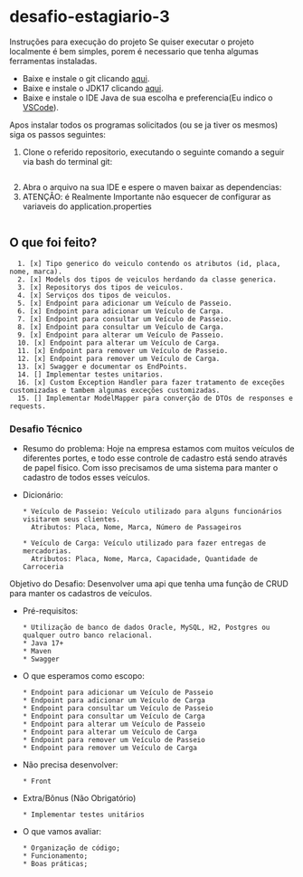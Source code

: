 # desafio-estagiario-3

Instruções para execução do projeto
Se quiser executar o projeto localmente é bem simples, porem é necessario que tenha algumas ferramentas instaladas.
* Baixe e instale o git clicando [aqui]().
* Baixe e instale o JDK17 clicando [aqui]([0JAFC0/desafio-estagiario-rpe](https://git-scm.com/downloads)).
* Baixe e instale o IDE Java de sua escolha e preferencia(Eu indico o [VSCode]()).
    
Apos instalar todos os programas solicitados (ou se ja tiver os mesmos) siga os passos seguintes:
  1. Clone o referido repositorio, executando o seguinte comando a seguir via bash do terminal git:
  ```

  ```
  2. Abra o arquivo na sua IDE e espere o maven baixar as dependencias:
  3. ATENÇÂO: é Realmente Importante não esquecer de configurar as variaveis do application.properties 
  ```

  ```
## O que foi feito?
      1. [x] Tipo generico do veiculo contendo os atributos (id, placa, nome, marca).
      2. [x] Models dos tipos de veiculos herdando da classe generica.
      3. [x] Repositorys dos tipos de veiculos.
      4. [x] Serviços dos tipos de veiculos.
      5. [x] Endpoint para adicionar um Veículo de Passeio.
      6. [x] Endpoint para adicionar um Veículo de Carga.
      7. [x] Endpoint para consultar um Veículo de Passeio.
      8. [x] Endpoint para consultar um Veículo de Carga.
      9. [x] Endpoint para alterar um Veículo de Passeio.
      10. [x] Endpoint para alterar um Veículo de Carga.
      11. [x] Endpoint para remover um Veículo de Passeio.
      12. [x] Endpoint para remover um Veículo de Carga.
      13. [x] Swagger e documentar os EndPoints.
      14. [] Implementar testes unitarios.
      16. [x] Custom Exception Handler para fazer tratamento de exceções customizadas e tambem algumas exceções customizadas.
      15. [] Implementar ModelMapper para converção de DTOs de responses e requests.
### Desafio Técnico

  - Resumo do problema: Hoje na empresa estamos com muitos veículos de diferentes portes, e todo esse controle de cadastro está sendo através de papel físico. Com isso precisamos de uma sistema para manter o cadastro de todos esses veículos.
  
  
  - Dicionário:
    ```
    * Veículo de Passeio: Veículo utilizado para alguns funcionários visitarem seus clientes.
      Atributos: Placa, Nome, Marca, Número de Passageiros
        
    * Veículo de Carga: Veículo utilizado para fazer entregas de mercadorias.
      Atributos: Placa, Nome, Marca, Capacidade, Quantidade de Carroceria
    ```

  Objetivo do Desafio: Desenvolver uma api que tenha uma função de CRUD para manter os cadastros de veículos.
  
    
  - Pré-requisitos:
    ```
    * Utilização de banco de dados Oracle, MySQL, H2, Postgres ou qualquer outro banco relacional.
    * Java 17+
    * Maven
    * Swagger
    ```

  - O que esperamos como escopo:
    ```
    * Endpoint para adicionar um Veículo de Passeio
    * Endpoint para adicionar um Veículo de Carga
    * Endpoint para consultar um Veículo de Passeio
    * Endpoint para consultar um Veículo de Carga
    * Endpoint para alterar um Veículo de Passeio
    * Endpoint para alterar um Veículo de Carga
    * Endpoint para remover um Veículo de Passeio
    * Endpoint para remover um Veículo de Carga
    ```

  - Não precisa desenvolver:
    ```
    * Front
    ```

  - Extra/Bônus (Não Obrigatório)
    ```
    * Implementar testes unitários
    ```
  
  - O que vamos avaliar:
    ```
    * Organização de código;
    * Funcionamento;
    * Boas práticas;
    ```
